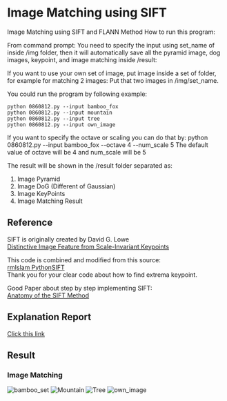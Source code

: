 # Image Matching using SIFT
 Image Matching using SIFT and FLANN Method
How to run this program:

From command prompt:
You need to specify the input using set_name of inside /img folder,
then it will automatically save all the pyramid image, dog images, keypoint, and image matching inside /result:

If you want to use your own set of image, put image inside a set of folder, for example for matching 2 images:
Put that two images in /img/set_name.

You could run the program by following example:

    python 0860812.py --input bamboo_fox
    python 0860812.py --input mountain
    python 0860812.py --input tree
    python 0860812.py --input own_image

If you want to specify the octave or scaling you can do that by:
python 0860812.py --input bamboo_fox --octave 4 --num_scale 5
The default value of octave will be 4 and num_scale will be 5

The result will be shown in the /result folder separated as:
1) Image Pyramid 
2) Image DoG (Different of Gaussian)
3) Image KeyPoints
4) Image Matching Result

## Reference
SIFT is originally created by David G. Lowe <br>
  [Distinctive Image Feature from Scale-Invariant Keypoints](https://www.cs.ubc.ca/~lowe/papers/ijcv04.pdf)<br>


This code is combined and modified from this source:<br>
 [rmIslam PythonSIFT](https://github.com/rmislam/PythonSIFT)<br>
 Thank you for your clear code about how to find extrema keypoint.

Good Paper about step by step implementing SIFT:<br>
  [Anatomy of the SIFT Method](https://www.ipol.im/pub/art/2014/82/article.pdf)<br>
  
 ## Explanation Report
[Click this link](https://github.com/alexivaner/Image-Matching-using-SIFT-and-FLANN-Method/blob/main/Report_Ivan%20Surya%20H_0860812.pdf)

## Result
### Image Matching
![bamboo_set](https://github.com/alexivaner/Image-Matching-using-SIFT-and-FLANN-Method/blob/main/result/4_image_matching/bamboo_fox/image-matching.jpg)
![Mountain](https://github.com/alexivaner/Image-Matching-using-SIFT-and-FLANN-Method/blob/main/result/4_image_matching/mountain/image-matching.jpg)
![Tree](https://github.com/alexivaner/Image-Matching-using-SIFT-and-FLANN-Method/blob/main/result/4_image_matching/tree/image-matching.jpg)
![own_image](https://github.com/alexivaner/Image-Matching-using-SIFT-and-FLANN-Method/blob/main/result/4_image_matching/own_image/image-matching.jpg)



 


